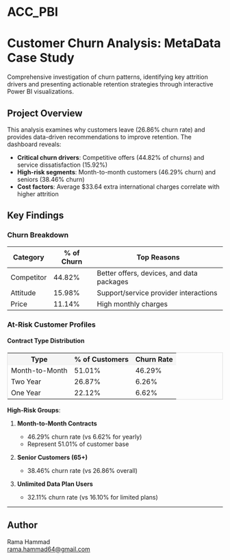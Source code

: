 # ACC_PBI

# Customer Churn Analysis: MetaData Case Study

Comprehensive investigation of churn patterns, identifying key attrition drivers and presenting actionable retention strategies through interactive Power BI visualizations.

## Project Overview
This analysis examines why customers leave (26.86% churn rate) and provides data-driven recommendations to improve retention. The dashboard reveals:

- **Critical churn drivers**: Competitive offers (44.82% of churns) and service dissatisfaction (15.92%)
- **High-risk segments**: Month-to-month customers (46.29% churn) and seniors (38.46% churn)
- **Cost factors**: Average $33.64 extra international charges correlate with higher attrition

## Key Findings

### Churn Breakdown
| Category | % of Churn | Top Reasons |
|----------|------------|-------------|
| Competitor | 44.82% | Better offers, devices, and data packages |
| Attitude | 15.98% | Support/service provider interactions |
| Price | 11.14% | High monthly charges |

### At-Risk Customer Profiles
<div style="width:100%">
  <h4>Contract Type Distribution</h4>
  <table style="width:100%;border:1px solid #ddd">
    <tr style="background:#f5f5f5">
      <th>Type</th>
      <th>% of Customers</th>
      <th>Churn Rate</th>
    </tr>
    <tr>
      <td>Month-to-Month</td>
      <td>51.01%</td>
      <td>46.29%</td>
    </tr>
    <tr>
      <td>Two Year</td>
      <td>26.87%</td>
      <td>6.26%</td>
    </tr>
    <tr>
      <td>One Year</td>
      <td>22.12%</td>
      <td>6.62%</td>
    </tr>
  </table>
</div>


**High-Risk Groups**:
1. **Month-to-Month Contracts**  
   - 46.29% churn rate (vs 6.62% for yearly)  
   - Represent 51.01% of customer base

2. **Senior Customers (65+)**  
   - 38.46% churn rate (vs 26.86% overall)

3. **Unlimited Data Plan Users**  
   - 32.11% churn rate (vs 16.10% for limited plans)

---

## **Author**
Rama Hammad  
rama.hammad64@gmail.com
